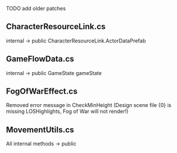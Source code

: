 TODO add older patches

## CharacterResourceLink.cs
internal -> public CharacterResourceLink.ActorDataPrefab

## GameFlowData.cs
internal -> public GameState gameState

## FogOfWarEffect.cs
Removed error message in CheckMinHeight (Design scene file {0} is missing LOSHighlights, Fog of War will not render!)

## MovementUtils.cs
All internal methods -> public
